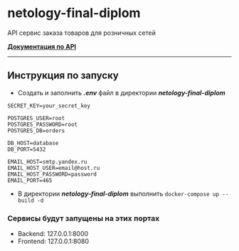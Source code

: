 # netology-final-diplom
API сервис заказа товаров для розничных сетей

[**Документация по API**](https://documenter.getpostman.com/view/13651797/UVyvuZpb)

***

## Инструкция по запуску

* Создать и заполнить **_.env_** файл в директории **_netology-final-diplom_**
```
SECRET_KEY=your_secret_key

POSTGRES_USER=root
POSTGRES_PASSWORD=root
POSTGRES_DB=orders

DB_HOST=database
DB_PORT=5432

EMAIL_HOST=smtp.yandex.ru
EMAIL_HOST_USER=email@host.ru
EMAIL_HOST_PASSWORD=password
EMAIL_PORT=465
```
* В директории **_netology-final-diplom_** выполнить `docker-compose up --build -d`

### Сервисы будут запущены на этих портах

* Backend: 127.0.0.1:8000
* Frontend: 127.0.0.1:8080